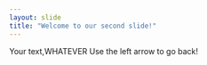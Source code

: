 ```yaml
---
layout: slide
title: "Welcome to our second slide!"
---
```

Your text,WHATEVER
Use the left arrow to go back!
